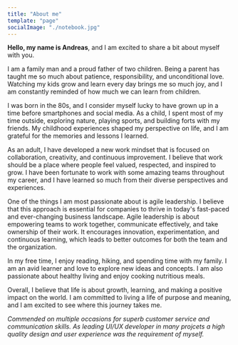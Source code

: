 ```yaml
---
title: "About me"
template: "page"
socialImage: "./notebook.jpg"
---
```


**Hello, my name is Andreas**, and I am excited to share a bit about myself with you.

I am a family man and a proud father of two children. Being a parent has taught me so much about patience, responsibility, and unconditional love. Watching my kids grow and learn every day brings me so much joy, and I am constantly reminded of how much we can learn from children.

I was born in the 80s, and I consider myself lucky to have grown up in a time before smartphones and social media. As a child, I spent most of my time outside, exploring nature, playing sports, and building forts with my friends. My childhood experiences shaped my perspective on life, and I am grateful for the memories and lessons I learned.

As an adult, I have developed a new work mindset that is focused on collaboration, creativity, and continuous improvement. I believe that work should be a place where people feel valued, respected, and inspired to grow. I have been fortunate to work with some amazing teams throughout my career, and I have learned so much from their diverse perspectives and experiences.

One of the things I am most passionate about is agile leadership. I believe that this approach is essential for companies to thrive in today's fast-paced and ever-changing business landscape. Agile leadership is about empowering teams to work together, communicate effectively, and take ownership of their work. It encourages innovation, experimentation, and continuous learning, which leads to better outcomes for both the team and the organization.

In my free time, I enjoy reading, hiking, and spending time with my family. I am an avid learner and love to explore new ideas and concepts. I am also passionate about healthy living and enjoy cooking nutritious meals.

Overall, I believe that life is about growth, learning, and making a positive impact on the world. I am committed to living a life of purpose and meaning, and I am excited to see where this journey takes me.



_Commended on multiple occasions for superb customer service and communication skills. As leading UI/UX developer in many projcets a high quality design and user experience was the requirement of myself._
